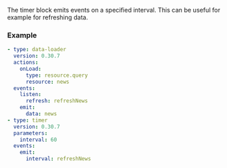 The timer block emits events on a specified interval. This can be useful for example for refreshing
data.

### Example

```yaml
- type: data-loader
  version: 0.30.7
  actions:
    onLoad:
      type: resource.query
      resource: news
  events:
    listen:
      refresh: refreshNews
    emit:
      data: news
- type: timer
  version: 0.30.7
  parameters:
    interval: 60
  events:
    emit:
      interval: refreshNews
```
